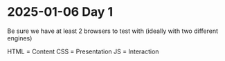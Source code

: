 # 2025-01-06 Day 1
Be sure we have at least 2 browsers to test with (ideally with two different engines)

HTML = Content
CSS = Presentation
JS = Interaction
